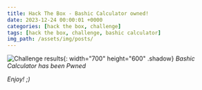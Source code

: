 ```yaml
---
title: Hack The Box - Bashic Calculator owned!
date: 2023-12-24 00:00:01 +0000
categories: [hack the box, challenge]
tags: [hack the box, challenge, bashic calculator]
img_path: /assets/img/posts/
---
```


![Challenge results](htb-bashic-calculator-owned.png){: width="700" height="600" .shadow}
_Bashic Calculator has been Pwned_

_Enjoy! ;)_
